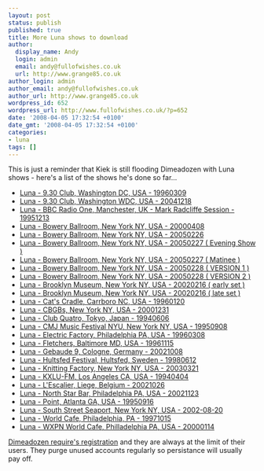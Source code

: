 ```yaml
---
layout: post
status: publish
published: true
title: More Luna shows to download
author:
  display_name: Andy
  login: admin
  email: andy@fullofwishes.co.uk
  url: http://www.grange85.co.uk
author_login: admin
author_email: andy@fullofwishes.co.uk
author_url: http://www.grange85.co.uk
wordpress_id: 652
wordpress_url: http://www.fullofwishes.co.uk/?p=652
date: '2008-04-05 17:32:54 +0100'
date_gmt: '2008-04-05 17:32:54 +0100'
categories:
- luna
tags: []
---
```

<p>This is just a reminder that Kiek is still flooding Dimeadozen with Luna shows - here's a list of the shows he's done so far...</p>
<ul>
<li><a href="http://www.dimeadozen.org/torrents-details.php?id=190952&hit=1">Luna - 9.30 Club, Washington DC, USA - 19960309</a></li>
<li><a href="http://www.dimeadozen.org/torrents-details.php?id=190438&hit=1">Luna - 9.30 Club, Washington WDC, USA - 20041218</a></li>
<li><a href="http://www.dimeadozen.org/torrents-details.php?id=189410&hit=1">Luna - BBC Radio One, Manchester, UK - Mark Radcliffe Session - 19951213</a></li>
<li><a href="http://www.dimeadozen.org/torrents-details.php?id=188261&hit=1">Luna - Bowery Ballroom, New York NY, USA - 20000408</a></li>
<li><a href="http://www.dimeadozen.org/torrents-details.php?id=189911&hit=1">Luna - Bowery Ballroom, New York NY, USA - 20050226</a></li>
<li><a href="http://www.dimeadozen.org/torrents-details.php?id=190792&hit=1">Luna - Bowery Ballroom, New York NY, USA - 20050227 ( Evening Show )</a></li>
<li><a href="http://www.dimeadozen.org/torrents-details.php?id=189563&hit=1">Luna - Bowery Ballroom, New York NY, USA - 20050227 ( Matinee )</a></li>
<li><a href="http://www.dimeadozen.org/torrents-details.php?id=188429&hit=1">Luna - Bowery Ballroom, New York NY, USA - 20050228  ( VERSION 1 )</a></li>
<li><a href="http://www.dimeadozen.org/torrents-details.php?id=188477&hit=1">Luna - Bowery Ballroom, New York NY, USA - 20050228 ( VERSION 2 )</a></li>
<li><a href="http://www.dimeadozen.org/torrents-details.php?id=189348&hit=1">Luna - Brooklyn Museum, New York NY, USA - 20020216 ( early set )</a></li>
<li><a href="http://www.dimeadozen.org/torrents-details.php?id=189514&hit=1">Luna - Brooklyn Museum, New York NY, USA - 20020216 ( late set )</a></li>
<li><a href="http://www.dimeadozen.org/torrents-details.php?id=189291&hit=1">Luna - Cat's Cradle, Carrboro NC, USA - 19960120</a></li>
<li><a href="http://www.dimeadozen.org/torrents-details.php?id=190054&hit=1">Luna - CBGBs, New York NY, USA - 20001231</a></li>
<li><a href="http://www.dimeadozen.org/torrents-details.php?id=190588&hit=1">Luna - Club Quatro, Tokyo, Japan - 19940606</a></li>
<li><a href="http://www.dimeadozen.org/torrents-details.php?id=190196&hit=1">Luna - CMJ Music Festival NYU, New York NY, USA - 19950908</a></li>
<li><a href="http://www.dimeadozen.org/torrents-details.php?id=191323&hit=1">Luna - Electric Factory, Philadelphia PA, USA - 19960308</a></li>
<li><a href="http://www.dimeadozen.org/torrents-details.php?id=191348&hit=1">Luna - Fletchers, Baltimore MD, USA - 19961115</a></li>
<li><a href="http://www.dimeadozen.org/torrents-details.php?id=189755&hit=1">Luna - Gebaude 9, Cologne, Germany - 20021008</a></li>
<li><a href="http://www.dimeadozen.org/torrents-details.php?id=188283&hit=1">Luna - Hultsfed Festival, Hultsfed, Sweden - 19980612</a></li>
<li><a href="http://www.dimeadozen.org/torrents-details.php?id=188517&hit=1">Luna - Knitting Factory, New York NY, USA - 20030321</a></li>
<li><a href="http://www.dimeadozen.org/torrents-details.php?id=188583&hit=1">Luna - KXLU-FM, Los Angeles CA, USA - 19940404</a></li>
<li><a href="http://www.dimeadozen.org/torrents-details.php?id=188671&hit=1">Luna - L'Escalier, Liege, Belgium - 20021026</a></li>
<li><a href="http://www.dimeadozen.org/torrents-details.php?id=191245&hit=1">Luna - North Star Bar, Philadelphia PA, USA - 20021123</a></li>
<li><a href="http://www.dimeadozen.org/torrents-details.php?id=188376&hit=1">Luna - Point, Atlanta GA, USA - 19950916</a></li>
<li><a href="http://www.dimeadozen.org/torrents-details.php?id=190723&hit=1">Luna - South Street Seaport, New York NY, USA - 2002-08-20</a></li>
<li><a href="http://www.dimeadozen.org/torrents-details.php?id=188557&hit=1">Luna - World Cafe, Philadelphia, PA - 19971015</a></li>
<li><a href="http://www.dimeadozen.org/torrents-details.php?id=190572&hit=1">Luna - WXPN World Cafe, Philladelphia PA, USA - 20000114</a></li>
</ul>
<p><a href="http://www.dimeadozen.org/account-signup.php">Dimeadozen require's registration</a> and they are always at the limit of their users. They purge unused accounts regularly so persistance will usually pay off.</p>
